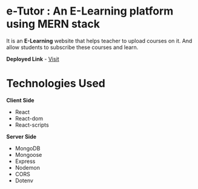 # e-Tutor : An E-Learning platform using MERN stack  
  
It is an **E-Learning** website that helps teacher to upload courses on it. And allow students to subscribe these courses and learn.  

**Deployed Link** - [Visit](https://etutor.vercel.app)

# Technologies Used  

**Client Side**  
- React 
- React-dom
- React-scripts 
   
**Server Side**   
- MongoDB
- Mongoose
- Express
- Nodemon
- CORS
- Dotenv